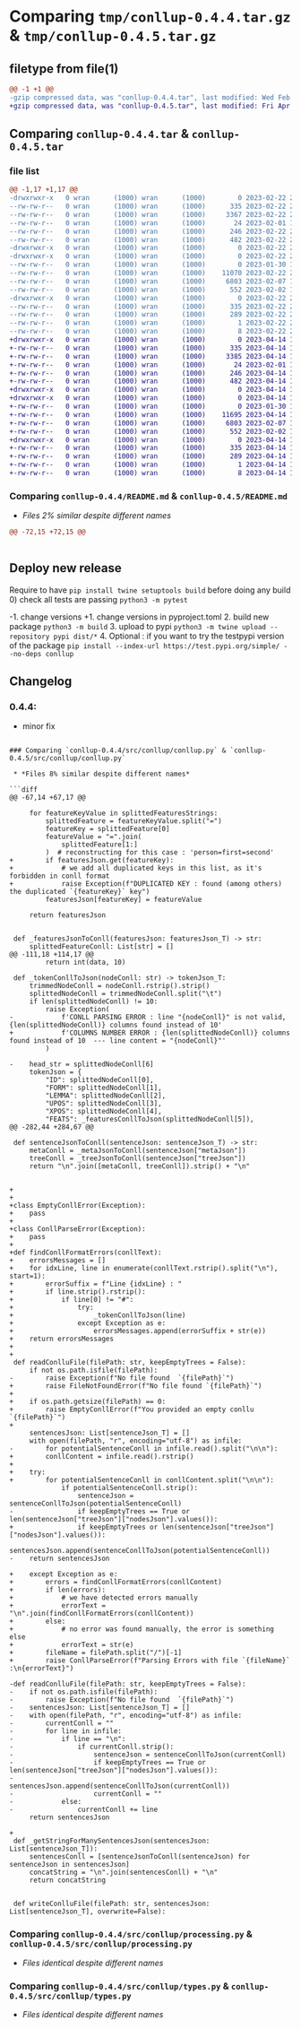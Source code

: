 # Comparing `tmp/conllup-0.4.4.tar.gz` & `tmp/conllup-0.4.5.tar.gz`

## filetype from file(1)

```diff
@@ -1 +1 @@
-gzip compressed data, was "conllup-0.4.4.tar", last modified: Wed Feb 22 20:55:03 2023, max compression
+gzip compressed data, was "conllup-0.4.5.tar", last modified: Fri Apr 14 16:26:49 2023, max compression
```

## Comparing `conllup-0.4.4.tar` & `conllup-0.4.5.tar`

### file list

```diff
@@ -1,17 +1,17 @@
-drwxrwxr-x   0 wran      (1000) wran      (1000)        0 2023-02-22 20:55:03.408214 conllup-0.4.4/
--rw-rw-r--   0 wran      (1000) wran      (1000)      335 2023-02-22 20:55:03.408214 conllup-0.4.4/PKG-INFO
--rw-rw-r--   0 wran      (1000) wran      (1000)     3367 2023-02-22 20:47:32.000000 conllup-0.4.4/README.md
--rw-rw-r--   0 wran      (1000) wran      (1000)       24 2023-02-01 16:20:21.000000 conllup-0.4.4/long_description.rst
--rw-rw-r--   0 wran      (1000) wran      (1000)      246 2023-02-22 20:47:04.000000 conllup-0.4.4/pyproject.toml
--rw-rw-r--   0 wran      (1000) wran      (1000)      482 2023-02-22 20:55:03.408214 conllup-0.4.4/setup.cfg
-drwxrwxr-x   0 wran      (1000) wran      (1000)        0 2023-02-22 20:55:03.408214 conllup-0.4.4/src/
-drwxrwxr-x   0 wran      (1000) wran      (1000)        0 2023-02-22 20:55:03.408214 conllup-0.4.4/src/conllup/
--rw-rw-r--   0 wran      (1000) wran      (1000)        0 2023-01-30 16:14:25.000000 conllup-0.4.4/src/conllup/__init__.py
--rw-rw-r--   0 wran      (1000) wran      (1000)    11070 2023-02-22 20:46:03.000000 conllup-0.4.4/src/conllup/conllup.py
--rw-rw-r--   0 wran      (1000) wran      (1000)     6803 2023-02-07 18:51:16.000000 conllup-0.4.4/src/conllup/processing.py
--rw-rw-r--   0 wran      (1000) wran      (1000)      552 2023-02-02 18:44:41.000000 conllup-0.4.4/src/conllup/types.py
-drwxrwxr-x   0 wran      (1000) wran      (1000)        0 2023-02-22 20:55:03.408214 conllup-0.4.4/src/conllup.egg-info/
--rw-rw-r--   0 wran      (1000) wran      (1000)      335 2023-02-22 20:55:03.000000 conllup-0.4.4/src/conllup.egg-info/PKG-INFO
--rw-rw-r--   0 wran      (1000) wran      (1000)      289 2023-02-22 20:55:03.000000 conllup-0.4.4/src/conllup.egg-info/SOURCES.txt
--rw-rw-r--   0 wran      (1000) wran      (1000)        1 2023-02-22 20:55:03.000000 conllup-0.4.4/src/conllup.egg-info/dependency_links.txt
--rw-rw-r--   0 wran      (1000) wran      (1000)        8 2023-02-22 20:55:03.000000 conllup-0.4.4/src/conllup.egg-info/top_level.txt
+drwxrwxr-x   0 wran      (1000) wran      (1000)        0 2023-04-14 16:26:49.305427 conllup-0.4.5/
+-rw-rw-r--   0 wran      (1000) wran      (1000)      335 2023-04-14 16:26:49.305427 conllup-0.4.5/PKG-INFO
+-rw-rw-r--   0 wran      (1000) wran      (1000)     3385 2023-04-14 16:24:50.000000 conllup-0.4.5/README.md
+-rw-rw-r--   0 wran      (1000) wran      (1000)       24 2023-02-01 16:20:21.000000 conllup-0.4.5/long_description.rst
+-rw-rw-r--   0 wran      (1000) wran      (1000)      246 2023-04-14 16:23:44.000000 conllup-0.4.5/pyproject.toml
+-rw-rw-r--   0 wran      (1000) wran      (1000)      482 2023-04-14 16:26:49.305427 conllup-0.4.5/setup.cfg
+drwxrwxr-x   0 wran      (1000) wran      (1000)        0 2023-04-14 16:26:49.305427 conllup-0.4.5/src/
+drwxrwxr-x   0 wran      (1000) wran      (1000)        0 2023-04-14 16:26:49.305427 conllup-0.4.5/src/conllup/
+-rw-rw-r--   0 wran      (1000) wran      (1000)        0 2023-01-30 16:14:25.000000 conllup-0.4.5/src/conllup/__init__.py
+-rw-rw-r--   0 wran      (1000) wran      (1000)    11695 2023-04-14 16:23:44.000000 conllup-0.4.5/src/conllup/conllup.py
+-rw-rw-r--   0 wran      (1000) wran      (1000)     6803 2023-02-07 18:51:16.000000 conllup-0.4.5/src/conllup/processing.py
+-rw-rw-r--   0 wran      (1000) wran      (1000)      552 2023-02-02 18:44:41.000000 conllup-0.4.5/src/conllup/types.py
+drwxrwxr-x   0 wran      (1000) wran      (1000)        0 2023-04-14 16:26:49.305427 conllup-0.4.5/src/conllup.egg-info/
+-rw-rw-r--   0 wran      (1000) wran      (1000)      335 2023-04-14 16:26:49.000000 conllup-0.4.5/src/conllup.egg-info/PKG-INFO
+-rw-rw-r--   0 wran      (1000) wran      (1000)      289 2023-04-14 16:26:49.000000 conllup-0.4.5/src/conllup.egg-info/SOURCES.txt
+-rw-rw-r--   0 wran      (1000) wran      (1000)        1 2023-04-14 16:26:49.000000 conllup-0.4.5/src/conllup.egg-info/dependency_links.txt
+-rw-rw-r--   0 wran      (1000) wran      (1000)        8 2023-04-14 16:26:49.000000 conllup-0.4.5/src/conllup.egg-info/top_level.txt
```

### Comparing `conllup-0.4.4/README.md` & `conllup-0.4.5/README.md`

 * *Files 2% similar despite different names*

```diff
@@ -72,15 +72,15 @@
 
 ```
 
 ## Deploy new release
 
 Require to have `pip install twine setuptools build` before doing any build 0) check all tests are passing `python3 -m pytest`
 
-1. change versions
+1. change versions in pyproject.toml
 2. build new package `python3 -m build`
 3. upload to pypi `python3 -m twine upload --repository pypi dist/*`
 4. Optional : if you want to try the testpypi version of the package `pip install --index-url https://test.pypi.org/simple/ --no-deps conllup`
 
 ## Changelog
 ### 0.4.4:
 - minor fix
```

### Comparing `conllup-0.4.4/src/conllup/conllup.py` & `conllup-0.4.5/src/conllup/conllup.py`

 * *Files 8% similar despite different names*

```diff
@@ -67,14 +67,17 @@
 
     for featureKeyValue in splittedFeaturesStrings:
         splittedFeature = featureKeyValue.split("=")
         featureKey = splittedFeature[0]
         featureValue = "=".join(
             splittedFeature[1:]
         )  # reconstructing for this case : 'person=first=second'
+        if featuresJson.get(featureKey):
+            # we add all duplicated keys in this list, as it's forbidden in conll format
+            raise Exception(f"DUPLICATED KEY : found (among others) the duplicated `{featureKey}` key")
         featuresJson[featureKey] = featureValue
 
     return featuresJson
 
 
 def _featuresJsonToConll(featuresJson: featuresJson_T) -> str:
     splittedFeatureConll: List[str] = []
@@ -111,18 +114,17 @@
         return int(data, 10)
 
 def _tokenConllToJson(nodeConll: str) -> tokenJson_T:
     trimmedNodeConll = nodeConll.rstrip().strip()
     splittedNodeConll = trimmedNodeConll.split("\t")
     if len(splittedNodeConll) != 10:
         raise Exception(
-            f'CONLL PARSING ERROR : line "{nodeConll}" is not valid, {len(splittedNodeConll)} columns found instead of 10'
+            f'COLUMNS NUMBER ERROR : {len(splittedNodeConll)} columns found instead of 10  --- line content = "{nodeConll}"'
         )
 
-    head_str = splittedNodeConll[6]
     tokenJson = {
         "ID": splittedNodeConll[0],
         "FORM": splittedNodeConll[1],
         "LEMMA": splittedNodeConll[2],
         "UPOS": splittedNodeConll[3],
         "XPOS": splittedNodeConll[4],
         "FEATS": _featuresConllToJson(splittedNodeConll[5]),
@@ -282,44 +284,67 @@
 
 def sentenceJsonToConll(sentenceJson: sentenceJson_T) -> str:
     metaConll = _metaJsonToConll(sentenceJson["metaJson"])
     treeConll = _treeJsonToConll(sentenceJson["treeJson"])
     return "\n".join([metaConll, treeConll]).strip() + "\n"
 
 
+
+
+class EmptyConllError(Exception):
+    pass
+
+class ConllParseError(Exception):
+    pass
+
+def findConllFormatErrors(conllText):
+    errorsMessages = []
+    for idxLine, line in enumerate(conllText.rstrip().split("\n"), start=1):
+        errorSuffix = f"Line {idxLine} : "
+        if line.strip().rstrip():
+            if line[0] != "#":
+                try:
+                    _tokenConllToJson(line)
+                except Exception as e:
+                    errorsMessages.append(errorSuffix + str(e))
+    return errorsMessages
+
+
 def readConlluFile(filePath: str, keepEmptyTrees = False):
     if not os.path.isfile(filePath):
-        raise Exception(f"No file found  `{filePath}`")
+        raise FileNotFoundError(f"No file found `{filePath}`")
+
+    if os.path.getsize(filePath) == 0:
+        raise EmptyConllError(f"You provided an empty conllu `{filePath}`")
+
     sentencesJson: List[sentenceJson_T] = []
     with open(filePath, "r", encoding="utf-8") as infile:
-        for potentialSentenceConll in infile.read().split("\n\n"):
+        conllContent = infile.read().rstrip()
+
+    try:
+        for potentialSentenceConll in conllContent.split("\n\n"):
             if potentialSentenceConll.strip():
                 sentenceJson = sentenceConllToJson(potentialSentenceConll)
-                if keepEmptyTrees == True or len(sentenceJson["treeJson"]["nodesJson"].values()):
+                if keepEmptyTrees or len(sentenceJson["treeJson"]["nodesJson"].values()):
                     sentencesJson.append(sentenceConllToJson(potentialSentenceConll))
-    return sentencesJson
 
+    except Exception as e:
+        errors = findConllFormatErrors(conllContent)
+        if len(errors):
+            # we have detected errors manually
+            errorText = "\n".join(findConllFormatErrors(conllContent))
+        else:
+            # no error was found manually, the error is something else
+            errorText = str(e)
+        fileName = filePath.split("/")[-1]
+        raise ConllParseError(f"Parsing Errors with file `{fileName}` :\n{errorText}")
 
-def readConlluFile(filePath: str, keepEmptyTrees = False):
-    if not os.path.isfile(filePath):
-        raise Exception(f"No file found  `{filePath}`")
-    sentencesJson: List[sentenceJson_T] = []
-    with open(filePath, "r", encoding="utf-8") as infile:
-        currentConll = ""
-        for line in infile:
-            if line == "\n":
-                if currentConll.strip():
-                    sentenceJson = sentenceConllToJson(currentConll)
-                    if keepEmptyTrees == True or len(sentenceJson["treeJson"]["nodesJson"].values()):
-                        sentencesJson.append(sentenceConllToJson(currentConll))
-                    currentConll = ""
-            else:
-                currentConll += line
     return sentencesJson
 
+
 def _getStringForManySentencesJson(sentencesJson: List[sentenceJson_T]):
     sentencesConll = [sentenceJsonToConll(sentenceJson) for sentenceJson in sentencesJson]
     concatString = "\n".join(sentencesConll) + "\n"
     return concatString
 
 
 def writeConlluFile(filePath: str, sentencesJson: List[sentenceJson_T], overwrite=False):
```

### Comparing `conllup-0.4.4/src/conllup/processing.py` & `conllup-0.4.5/src/conllup/processing.py`

 * *Files identical despite different names*

### Comparing `conllup-0.4.4/src/conllup/types.py` & `conllup-0.4.5/src/conllup/types.py`

 * *Files identical despite different names*

